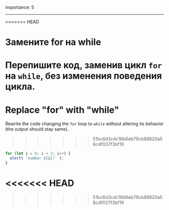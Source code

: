 importance: 5

---

<<<<<<< HEAD
# Замените for на while

Перепишите код, заменив цикл `for` на `while`, без изменения поведения цикла.
=======
# Replace "for" with "while"

Rewrite the code changing the `for` loop to `while` without altering its behavior (the output should stay same).
>>>>>>> 51bc6d3cdc16b6eb79cb88820a58c4f037f3bf19

```js run
for (let i = 0; i < 3; i++) {
  alert( `number ${i}!` );
}
```
<<<<<<< HEAD
=======

>>>>>>> 51bc6d3cdc16b6eb79cb88820a58c4f037f3bf19

